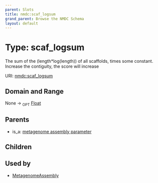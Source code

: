 ```yaml
---
parent: Slots
title: nmdc:scaf_logsum
grand_parent: Browse the NMDC Schema
layout: default
---
```


# Type: scaf_logsum


The sum of the (length*log(length)) of all scaffolds, times some constant.  Increase the contiguity, the score will increase

URI: [nmdc:scaf_logsum](https://microbiomedata/meta/scaf_logsum)

## Domain and Range

None ->  <sub>OPT</sub> [Float](types/Float.md)

## Parents

 *  is_a: [metagenome assembly parameter](metagenome_assembly_parameter.md)

## Children


## Used by

 * [MetagenomeAssembly](MetagenomeAssembly.md)
